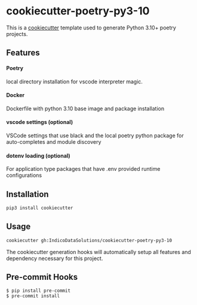 # cookiecutter-poetry-py3-10

This is a [cookiecutter](https://github.com/cookiecutter/cookiecutter) template used to generate Python 3.10+ poetry projects.

## Features

#### Poetry

local directory installation for vscode interpreter magic.

#### Docker

Dockerfile with python 3.10 base image and package installation

#### vscode settings (optional)

VSCode settings that use black and the local poetry python package for auto-completes and module discovery

#### dotenv loading (optional)

For application type packages that have .env provided runtime configurations

## Installation

```bash
pip3 install cookiecutter
```

## Usage

```bash
cookiecutter gh:IndicoDataSolutions/cookiecutter-poetry-py3-10
```

The cookiecutter generation hooks will automatically setup all features and dependency necessary for this project.

## Pre-commit Hooks
```
$ pip install pre-commit
$ pre-commit install
```